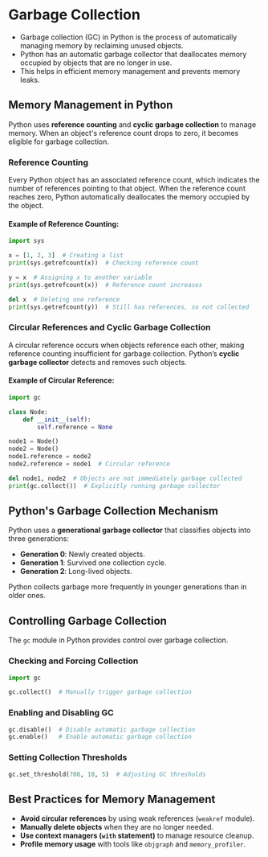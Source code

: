 # Garbage Collection

* Garbage collection (GC) in Python is the process of automatically managing memory by reclaiming unused objects.
* Python has an automatic garbage collector that deallocates memory occupied by objects that are no longer in use.
* This helps in efficient memory management and prevents memory leaks.

## Memory Management in Python
Python uses **reference counting** and **cyclic garbage collection** to manage memory. When an object's reference count drops to zero, it becomes eligible for garbage collection.

### Reference Counting
Every Python object has an associated reference count, which indicates the number of references pointing to that object. When the reference count reaches zero, Python automatically deallocates the memory occupied by the object.

#### Example of Reference Counting:
```python
import sys

x = [1, 2, 3]  # Creating a list
print(sys.getrefcount(x))  # Checking reference count

y = x  # Assigning x to another variable
print(sys.getrefcount(x))  # Reference count increases

del x  # Deleting one reference
print(sys.getrefcount(y))  # Still has references, so not collected
```

### Circular References and Cyclic Garbage Collection
A circular reference occurs when objects reference each other, making reference counting insufficient for garbage collection. Python’s **cyclic garbage collector** detects and removes such objects.

#### Example of Circular Reference:
```python
import gc

class Node:
    def __init__(self):
        self.reference = None

node1 = Node()
node2 = Node()
node1.reference = node2
node2.reference = node1  # Circular reference

del node1, node2  # Objects are not immediately garbage collected
print(gc.collect())  # Explicitly running garbage collector
```

## Python's Garbage Collection Mechanism
Python uses a **generational garbage collector** that classifies objects into three generations:
- **Generation 0**: Newly created objects.
- **Generation 1**: Survived one collection cycle.
- **Generation 2**: Long-lived objects.

Python collects garbage more frequently in younger generations than in older ones.

## Controlling Garbage Collection
The `gc` module in Python provides control over garbage collection.

### Checking and Forcing Collection
```python
import gc

gc.collect()  # Manually trigger garbage collection
```

### Enabling and Disabling GC
```python
gc.disable()  # Disable automatic garbage collection
gc.enable()   # Enable automatic garbage collection
```

### Setting Collection Thresholds
```python
gc.set_threshold(700, 10, 5)  # Adjusting GC thresholds
```

## Best Practices for Memory Management
- **Avoid circular references** by using weak references (`weakref` module).
- **Manually delete objects** when they are no longer needed.
- **Use context managers (`with` statement)** to manage resource cleanup.
- **Profile memory usage** with tools like `objgraph` and `memory_profiler`.
